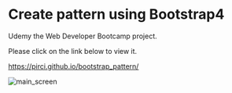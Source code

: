 # Create pattern using Bootstrap4

Udemy the Web Developer Bootcamp project.



Please click on the link below to view it.

https://pirci.github.io/bootstrap_pattern/
 
![main_screen](https://user-images.githubusercontent.com/43238947/115455115-d5d41a80-a221-11eb-8587-7f4561310903.png)
